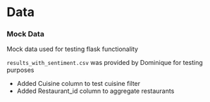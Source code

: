 # Data

### Mock Data

Mock data used for testing flask functionality

`results_with_sentiment.csv` was provided by Dominique for testing purposes

* Added Cuisine column to test cuisine filter
* Added Restaurant_id column to aggregate restaurants
